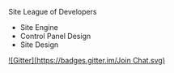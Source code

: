 Site League of Developers

- Site Engine
- Control Panel Design
- Site Design

[![Gitter](https://badges.gitter.im/Join Chat.svg)](https://gitter.im/LeagueOfDevelopers/LODSite?utm_source=badge&utm_medium=badge&utm_campaign=pr-badge&utm_content=badge)